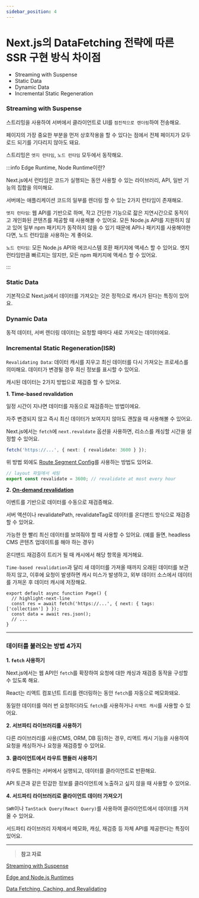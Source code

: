 ```yaml
---
sidebar_position: 4
---
```


# Next.js의 DataFetching 전략에 따른 SSR 구현 방식 차이점

- Streaming with Suspense
- Static Data
- Dynamic Data
- Incremental Static Regeneration

### Streaming with Suspense

스트리밍을 사용하여 서버에서 클라이언트로 UI를 `점진적으로 렌더링`하여 전송해요.

페이지의 가장 중요한 부분을 먼저 상호작용을 할 수 있다는 점에서 전체 페이지가 모두 로드 되기를 기다리지 않아도 돼요.

스트리밍은 `엣지 런타임`, `노드 런타임` 모두에서 동작해요.

:::info Edge Runtime, Node Runtime이란?

Next.js에서 런타임은 코드가 실행되는 동안 사용할 수 있는 라이브러리, API, 일반 기능의 집합을 의미해요.

서버에는 애플리케이션 코드의 일부를 렌더링 할 수 있는 2가지 런타임이 존재해요.

`엣지 런타임`: 웹 API를 기반으로 하며, 작고 간단한 기능으로 잛은 지연시간으로 동적이고 개인화된 콘텐츠를 제공할 때 사용해볼 수 있어요.
모든 Node.js API를 지원하지 않고 있어 일부 npm 패키지가 동작하지 않을 수 있기 때문에 API나 패키지를 사용해야한다면, 노드 런타임을 사용하는 게 좋아요.

`노드 런타임`: 모든 Node.js API와 에코시스템 호환 패키지에 액세스 할 수 있어요.
엣지 런타임만큼 빠르지는 않지만, 모든 npm 패키지에 액세스 할 수 있어요.

:::

### Static Data

기본적으로 Next.js에서 데이터를 가져오는 것은 정적으로 캐시가 된다는 특징이 있어요.

### Dynamic Data

동적 데이터, 서버 렌더링 데이터는 요청할 때마다 새로 가져오는 데이터에요.

### Incremental Static Regeneration(ISR)

`Revalidating Data`: 데이터 캐시를 지우고 최신 데이터를 다시 가져오는 프로세스를 의미해요. 데이터가 변경될 경우 최신 정보를 표시할 수 있어요.

캐시된 데이터는 2가지 방법으로 재검증 할 수 있어요.

**1. Time-based revalidation**

일정 시간이 지나면 데이터를 자동으로 재검증하는 방법이에요.

자주 변경되지 않고 즉시 최신 데이터가 보여지지 않아도 괜찮을 때 사용해볼 수 있어요.

Next.js에서는 `fetch`에 `next.revaldate` 옵션을 사용하면, 리소스를 캐싱할 시간을 설정할 수 있어요.

```ts
fetch('https://...', { next: { revalidate: 3600 } });
```

위 방법 외에도 [Route Segment Config](https://nextjs.org/docs/app/api-reference/file-conventions/route-segment-config)를 사용하는 방법도 있어요.

```ts
// layout 파일에서 세팅
export const revalidate = 3600; // revalidate at most every hour
```

**2. [On-demand revalidation](https://nextjs.org/docs/app/building-your-application/caching#on-demand-revalidation)**

이벤트를 기반으로 데이터를 수동으로 재검증해요.

서버 액션이나 revalidatePath, revalidateTag로 데이터를 온디맨드 방식으로 재검증 할 수 있어요.

가능한 한 빨리 최신 데이터를 보여줘야 할 때 사용할 수 있어요. (예를 들면, headless CMS 콘텐츠 업데이트를 해야 하는 경우)

온디맨드 재검증이 트리거 될 때 캐시에서 해당 항목을 제거해요.

`Time-based revalidation`과 달리 새 데이터를 가져올 때까지 오래된 데이터를 보관하지 않고, 이후에 요청이 발생하면 캐시 미스가 발생하고, 외부 데이터 소스에서 데이터를 가져온 후 데이터 캐시에 저장해요.

```tsx
export default async function Page() {
  // highlight-next-line
  const res = await fetch('https://...', { next: { tags: ['collection'] } });
  const data = await res.json();
  // ...
}
```

---

### **데이터를 불러오는 방법 4가지**

**1. `fetch` 사용하기**

Next.js에서는 웹 API인 `fetch`를 확장하여 요청에 대한 캐싱과 재검증 동작을 구성할 수 있도록 해요.

React는 리액트 컴포넌트 트리를 렌더링하는 동안 `fetch`를 자동으로 메모화돼요.

동일한 데이터를 여러 번 요청하더라도 `fetch`를 사용하거나 `리액트 캐시`를 사용할 수 있어요.

**2. 서브파티 라이브러리를 사용하기**

다른 라이브러리를 사용(CMS, ORM, DB 등)하는 경우, 리액트 캐시 기능을 사용하여 요청을 캐싱하거나 요청을 재검증할 수 있어요.

**3. 클라이언트에서 라우트 핸들러 사용하기**

라우트 핸들러는 서버에서 실행되고, 데이터를 클라이언트로 반환해요.

API 토큰과 같은 민감한 정보를 클라이언트에 노출하고 싶지 않을 때 사용할 수 있어요.

**4. 서드파티 라이브러리로 클라이언트 데이터 가져오기**

`SWR`이나 `TanStack Query(React Query)`를 사용하여 클라이언트에서 데이터를 가져올 수 있어요.

서드파티 라이브러리 자체에서 메모화, 캐싱, 재검증 등 자체 API를 제공한다는 특징이 있어요.

---

> **참고 자료**

[Streaming with Suspense](https://app-router.vercel.app/streaming)

[Edge and Node.js Runtimes](https://nextjs.org/docs/app/building-your-application/rendering/edge-and-nodejs-runtimes)

[Data Fetching, Caching, and Revalidating](https://nextjs.org/docs/app/building-your-application/data-fetching/fetching-caching-and-revalidating#static-data-fetching)
